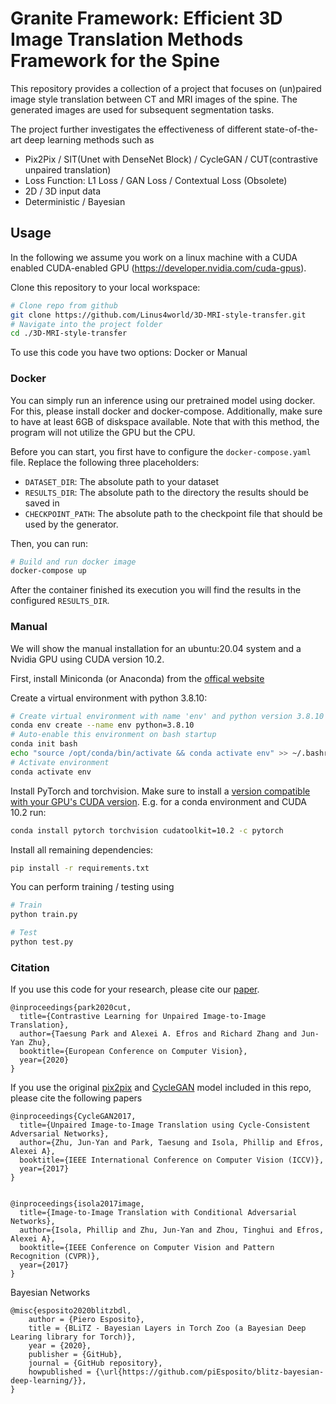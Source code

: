 

# Granite Framework: Efficient 3D Image Translation Methods Framework for the Spine

This repository provides a collection of a project that focuses on (un)paired image style translation between CT and MRI images of the spine. The generated images are used for subsequent segmentation tasks.

The project further investigates the effectiveness of different state-of-the-art deep learning methods such as
 - Pix2Pix / SIT(Unet with DenseNet Block) / CycleGAN / CUT(contrastive unpaired translation)
 - Loss Function: L1 Loss / GAN Loss / Contextual Loss (Obsolete)
 - 2D / 3D input data
 - Deterministic / Bayesian


## Usage
In the following we assume you work on a linux machine with a CUDA enabled CUDA-enabled GPU (https://developer.nvidia.com/cuda-gpus).

Clone this repository to your local workspace:
```sh
# Clone repo from github
git clone https://github.com/Linus4world/3D-MRI-style-transfer.git
# Navigate into the project folder
cd ./3D-MRI-style-transfer
```

To use this code you have two options: Docker or Manual

### Docker
You can simply run an inference using our pretrained model using docker. For this, please install docker and docker-compose. Additionally, make sure to have at least 6GB of diskspace available. Note that with this method, the program will not utilize the GPU but the CPU. 

Before you can start, you first have to configure the `docker-compose.yaml` file. Replace the following three placeholders:
- `DATASET_DIR`: The absolute path to your dataset
- `RESULTS_DIR`: The absolute path to the directory the results should be saved in
- `CHECKPOINT_PATH`: The absolute path to the checkpoint file that should be used by the generator.

Then, you can run:
```sh
# Build and run docker image
docker-compose up
```

After the container finished its execution you will find the results in the configured `RESULTS_DIR`.

### Manual
We will show the manual installation for an ubuntu:20.04 system and a Nvidia GPU using CUDA version 10.2.

First, install Miniconda (or Anaconda) from the [offical website](https://docs.conda.io/projects/conda/en/latest/user-guide/install/linux.html)

Create a virtual environment with python 3.8.10:
```sh
# Create virtual environment with name 'env' and python version 3.8.10
conda env create --name env python=3.8.10
# Auto-enable this environment on bash startup
conda init bash
echo "source /opt/conda/bin/activate && conda activate env" >> ~/.bashrc
# Activate environment
conda activate env
```

Install PyTorch and torchvision. Make sure to install a [version compatible with your GPU's CUDA version](https://pytorch.org/get-started/previous-versions/). E.g. for a conda environment and CUDA 10.2 run:
```sh
conda install pytorch torchvision cudatoolkit=10.2 -c pytorch
```

Install all remaining dependencies:
```sh
pip install -r requirements.txt
```

You can perform training / testing using
```sh
# Train
python train.py

# Test
python test.py
```

### Citation
If you use this code for your research, please cite our [paper](https://arxiv.org/pdf/2007.15651).
```
@inproceedings{park2020cut,
  title={Contrastive Learning for Unpaired Image-to-Image Translation},
  author={Taesung Park and Alexei A. Efros and Richard Zhang and Jun-Yan Zhu},
  booktitle={European Conference on Computer Vision},
  year={2020}
}
```

If you use the original [pix2pix](https://phillipi.github.io/pix2pix/) and [CycleGAN](https://junyanz.github.io/CycleGAN/) model included in this repo, please cite the following papers
```
@inproceedings{CycleGAN2017,
  title={Unpaired Image-to-Image Translation using Cycle-Consistent Adversarial Networks},
  author={Zhu, Jun-Yan and Park, Taesung and Isola, Phillip and Efros, Alexei A},
  booktitle={IEEE International Conference on Computer Vision (ICCV)},
  year={2017}
}


@inproceedings{isola2017image,
  title={Image-to-Image Translation with Conditional Adversarial Networks},
  author={Isola, Phillip and Zhu, Jun-Yan and Zhou, Tinghui and Efros, Alexei A},
  booktitle={IEEE Conference on Computer Vision and Pattern Recognition (CVPR)},
  year={2017}
}
```

Bayesian Networks
```
@misc{esposito2020blitzbdl,
    author = {Piero Esposito},
    title = {BLiTZ - Bayesian Layers in Torch Zoo (a Bayesian Deep Learing library for Torch)},
    year = {2020},
    publisher = {GitHub},
    journal = {GitHub repository},
    howpublished = {\url{https://github.com/piEsposito/blitz-bayesian-deep-learning/}},
}
```
